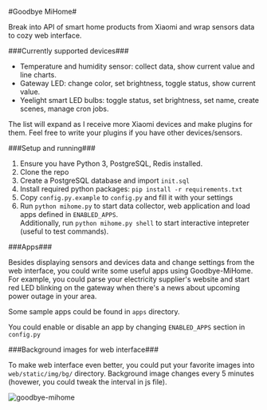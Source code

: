 #Goodbye MiHome#

Break into API of smart home products from Xiaomi and wrap sensors data to cozy web interface.

###Currently supported devices###

- Temperature and humidity sensor: collect data, show current value and line charts.
- Gateway LED: change color, set brightness, toggle status, show current value.
- Yeelight smart LED bulbs: toggle status, set brightness, set name, create scenes, manage cron jobs.

The list will expand as I receive more Xiaomi devices and make plugins for them. Feel free to write your plugins if you have other devices/sensors.

###Setup and running###

1. Ensure you have Python 3, PostgreSQL, Redis installed.
2. Clone the repo
3. Create a PostgreSQL database and import `init.sql`
4. Install required python packages: `pip install -r requirements.txt`
4. Copy `config.py.example` to `config.py` and fill it with your settings
5. Run `python mihome.py` to start data collector, web application and load apps defined in `ENABLED_APPS`.  
   Additionally, run `python mihome.py shell` to start interactive intepreter (useful to test commands).


###Apps###

Besides displaying sensors and devices data and change settings from the web interface, you could write some useful apps using Goodbye-MiHome. For example, you could parse your electricity supplier's website and start red LED blinking on the gateway when there's a news about upcoming power outage in your area.

Some sample apps could be found in `apps` directory.

You could enable or disable an app by changing `ENABLED_APPS` section in `config.py`

###Background images for web interface###

To make web interface even better, you could put your favorite images into `web/static/img/bg/` directory. Background image changes every 5 minutes (hovewer, you could tweak the interval in js file).

![goodbye-mihome](https://cloud.githubusercontent.com/assets/840753/22369900/f8ca5c20-e4a7-11e6-825d-285541cc2863.jpg)

